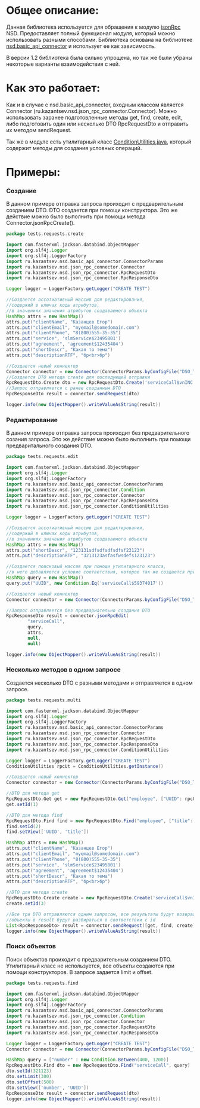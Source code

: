 # Общее описание:

Данная библиотека используется для обращения к модулю [jsonRpc](https://github.com/exeki/ru.itsm365.jsonRpc_doc) NSD.
Предоставляет полный функционал модуля, который можно использовать разными способами. 
Библиотека основана на библиотеке [nsd.basic_api_connector](https://github.com/exeki/nsd.basic_api_connector) и использует ее как зависимость.

В версии 1.2 библиотека была сильно упрощена, но так же были убраны некоторые варианты взаимодействия с ней. 

# Как это работает:

Как и в случае с nsd.basic_api_connector, входным классом является Connector (ru.kazantsev.nsd.json_rpc_connector.Connector).
Можно использовать заранее подготовленные методы get, find, create, edit, либо подготовить один или несколько DTO RpcRequestDto и отправить
их методом sendRequest.

Так же в модуле есть утилитарный класс [ConditionUtilities.java](src%2Fmain%2Fjava%2Fru%2Fkazantsev%2Fnsd%2Fjson_rpc_connector%2FConditionUtilities.java), который содержит методы для создания условных операций.

# Примеры:

### Создание

В данном примере отправка запроса проиходит с предварительным созданием DTO. DTO создается при помощи конструктора. 
Это же действие можно было выполнить при помощи метода Connector.jsonRpcCreate().

```groovy
package tests.requests.create

import com.fasterxml.jackson.databind.ObjectMapper
import org.slf4j.Logger
import org.slf4j.LoggerFactory
import ru.kazantsev.nsd.basic_api_connector.ConnectorParams
import ru.kazantsev.nsd.json_rpc_connector.Connector
import ru.kazantsev.nsd.json_rpc_connector.RpcRequestDto
import ru.kazantsev.nsd.json_rpc_connector.RpcResponseDto

Logger logger = LoggerFactory.getLogger("CREATE TEST")

//Создается ассотиативный массив для редактирования,
//содержий в ключах коды атрибутов,
//в значениях значения атрибутов создаваемого объекта
HashMap attrs = new HashMap()
attrs.put("clientName", "Казанцев Егор")
attrs.put("clientEmail", "myemail@somedomain.com")
attrs.put("clientPhone", "8(800)555-35-35")
attrs.put("service", 'slmService$23495801')
attrs.put("agreement", 'agreement$12435404')
attrs.put("shortDescr", "Какая то тема")
attrs.put("descriptionRTF", "бр<br>бр")

//Создается новый коннектор
Connector connector = new Connector(ConnectorParams.byConfigFile("DSO_TEST"))
//Создается DTO метода create для последующей отправки
RpcRequestDto.Create dto = new RpcRequestDto.Create('serviceCall$vnINC', attrs)
//Запрос отправляется с ранее созданным DTO
RpcResponseDto result = connector.sendRequest(dto)

logger.info(new ObjectMapper().writeValueAsString(result))
```

### Редактирование

В данном примере отправка запроса проиходит без предварительного созания запроса.
Это же действие можно было выполнить при помощи предваритального создания DTO.

```groovy
package tests.requests.edit

import com.fasterxml.jackson.databind.ObjectMapper
import org.slf4j.Logger
import org.slf4j.LoggerFactory
import ru.kazantsev.nsd.basic_api_connector.ConnectorParams
import ru.kazantsev.nsd.json_rpc_connector.Condition
import ru.kazantsev.nsd.json_rpc_connector.Connector
import ru.kazantsev.nsd.json_rpc_connector.RpcResponseDto
import ru.kazantsev.nsd.json_rpc_connector.ConditionUtilities

Logger logger = LoggerFactory.getLogger("CREATE TEST")

//Создается ассотиативный массив для редактирования,
//содержий в ключах коды атрибутов,
//в значениях значения атрибутов создаваемого объекта
HashMap attrs = new HashMap()
attrs.put("shortDescr", "123131sdfsdfsdfsdfsf23123")
attrs.put("descriptionRTF", "3213123asfasfwsdefs123123")

//Создается поисковый массив при помощи утилитарного класса,
//в него добавляется условие соответствия, которое так же создается при помощи утилитарного класса
HashMap query = new HashMap()
query.put("UUID", new Condition.Eq('serviceCall$59374017'))

//Создается новый коннектор
Connector connector = new Connector(ConnectorParams.byConfigFile("DSO_TEST"))

//Запрос отправляется без предвариательно создания DTO
RpcResponseDto result = connector.jsonRpcEdit(
        "serviceCall",
        query,
        attrs,
        null,
        null)

logger.info(new ObjectMapper().writeValueAsString(result))
```

### Несколько методов в одном запросе

Создается несколько DTO с разными методами и отправляется в одном запросе.

```groovy
package tests.requests.multi

import com.fasterxml.jackson.databind.ObjectMapper
import org.slf4j.Logger
import org.slf4j.LoggerFactory
import ru.kazantsev.nsd.basic_api_connector.ConnectorParams
import ru.kazantsev.nsd.json_rpc_connector.Connector
import ru.kazantsev.nsd.json_rpc_connector.RpcRequestDto
import ru.kazantsev.nsd.json_rpc_connector.RpcResponseDto
import ru.kazantsev.nsd.json_rpc_connector.ConditionUtilities

Logger logger = LoggerFactory.getLogger("CREATE TEST")
ConditionUtilities rpcUt = ConditionUtilities.getInstance()

//Создается новый коннектор
Connector connector = new Connector(ConnectorParams.byConfigFile("DSO_TEST"))

//DTO для метода get
RpcRequestDto.Get get = new RpcRequestDto.Get("employee", ["UUID": rpcUt.eq('employee$12192601')])
get.setId(1)

//DTO для метода find
RpcRequestDto.Find find = new RpcRequestDto.Find("employee", ["title": rpcUt.like("%Буров%")])
find.setId(2)
find.setView(['UUID', 'title'])

HashMap attrs = new HashMap()
attrs.put("clientName", "Казанцев Егор")
attrs.put("clientEmail", "myemail@somedomain.com")
attrs.put("clientPhone", "8(800)555-35-35")
attrs.put("service", 'slmService$23495801')
attrs.put("agreement", 'agreement$12435404')
attrs.put("shortDescr", "Какая то тема")
attrs.put("descriptionRTF", "бр<br>бр")

//DTO для метода create
RpcRequestDto.Create create = new RpcRequestDto.Create('serviceCall$vnINC', attrs)
create.setId(3)

//Все три DTO отправляются одним запросом, все результаты будут возвращены в массив result
//объекты в result будут разбираться в соответствии с id
List<RpcResponseDto> result = connector.sendRequest([get, find, create])
logger.info(new ObjectMapper().writeValueAsString(result))
```

### Поиск объектов

Поиск объектов проиходит с предварительным созданием DTO.
Утилитарный класс не используется, все объекты создаются при помощи конструкторов. 
В запросе задается limit и offset.

```groovy
package tests.requests.find

import com.fasterxml.jackson.databind.ObjectMapper
import org.slf4j.Logger
import org.slf4j.LoggerFactory
import ru.kazantsev.nsd.basic_api_connector.ConnectorParams
import ru.kazantsev.nsd.json_rpc_connector.Condition
import ru.kazantsev.nsd.json_rpc_connector.Connector
import ru.kazantsev.nsd.json_rpc_connector.RpcRequestDto
import ru.kazantsev.nsd.json_rpc_connector.RpcResponseDto

Logger logger = LoggerFactory.getLogger("CREATE TEST")
Connector connector = new Connector(ConnectorParams.byConfigFile("DSO_TEST"))

HashMap query = ["number" : new Condition.Between(400, 1200)]
RpcRequestDto.Find dto = new RpcRequestDto.Find("serviceCall", query)
dto.setId(321123)
dto.setLimit(300)
dto.setOffset(500)
dto.setView(['number', 'UUID'])
RpcResponseDto result = connector.sendRequest(dto)
logger.info(new ObjectMapper().writeValueAsString(result))
```
